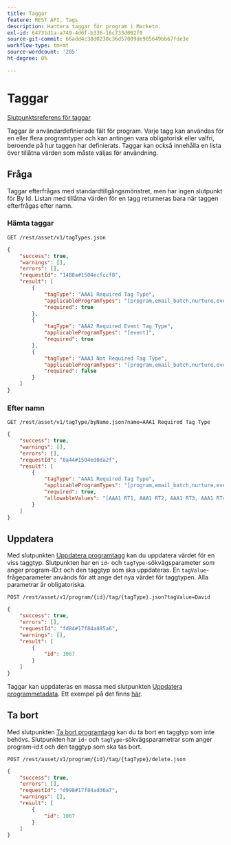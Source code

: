 ```yaml
---
title: Taggar
feature: REST API, Tags
description: Hantera taggar för program i Marketo.
exl-id: 64731d1a-a749-4d6f-b336-16c733d002f0
source-git-commit: 66add4c38d0230c36d57009de985649bb67fde3e
workflow-type: tm+mt
source-wordcount: '205'
ht-degree: 0%

---
```


# Taggar

[Slutpunktsreferens för taggar](https://developer.adobe.com/marketo-apis/api/asset/#tag/Tags)

Taggar är användardefinierade fält för program. Varje tagg kan användas för en eller flera programtyper och kan antingen vara obligatorisk eller valfri, beroende på hur taggen har definierats. Taggar kan också innehålla en lista över tillåtna värden som måste väljas för användning.

## Fråga

Taggar efterfrågas med standardtillgångsmönstret, men har ingen slutpunkt för By Id. Listan med tillåtna värden för en tagg returneras bara när taggen efterfrågas efter namn.

### Hämta taggar

```
GET /rest/asset/v1/tagTypes.json
```

```json
{
    "success": true,
    "warnings": [],
    "errors": [],
    "requestId": "1488a#1504ecfccf8",
    "result": [
        {
            "tagType": "AAA1 Required Tag Type",
            "applicableProgramTypes": "[program,email_batch,nurture,event,webinar]",
            "required": true
        },
        {
            "tagType": "AAA2 Required Event Tag Type",
            "applicableProgramTypes": "[event]",
            "required": true
        },
        {
            "tagType": "AAA3 Not Required Tag Type",
            "applicableProgramTypes": "[program,email_batch,nurture,event,webinar]",
            "required": false
        }
    ]
}
```

### Efter namn

```
GET /rest/asset/v1/tagType/byName.json?name=AAA1 Required Tag Type
```

```json
{
    "success": true,
    "warnings": [],
    "errors": [],
    "requestId": "8a44#1504ed0da2f",
    "result": [
        {
            "tagType": "AAA1 Required Tag Type",
            "applicableProgramTypes": "[program,email_batch,nurture,event,webinar]",
            "required": true,
            "allowableValues": "[AAA1 RT1, AAA1 RT2, AAA1 RT3, AAA1 RT4]"
        }
    ]
}
```

## Uppdatera

Med slutpunkten [Uppdatera programtagg](https://developer.adobe.com/marketo-apis/api/asset/#tag/Programs/operation/updateProgramUsingPOST) kan du uppdatera värdet för en viss taggtyp. Slutpunkten har en `id`- och `tagType`-sökvägsparameter som anger program-ID:t och den taggtyp som ska uppdateras. En `tagValue`-frågeparameter används för att ange det nya värdet för taggtypen. Alla parametrar är obligatoriska.

```
POST /rest/asset/v1/program/{id}/tag/{tagType}.json?tagValue=David
```

```json
{
    "success": true,
    "errors": [],
    "requestId": "fd84#17f84a885a6",
    "warnings": [],
    "result": [
        {
            "id": 1067
        }
    ]
}
```

Taggar kan uppdateras en massa med slutpunkten [Uppdatera programmetadata](https://developer.adobe.com/marketo-apis/api/asset/#tag/Programs/operation/updateProgramUsingPOST). Ett exempel på det finns [här](programs.md#update).

## Ta bort

Med slutpunkten [Ta bort programtagg](https://developer.adobe.com/marketo-apis/api/asset/#tag/Programs/operation/deleteProgramUsingPOST) kan du ta bort en taggtyp som inte behövs. Slutpunkten har `id`- och `tagType`-sökvägsparametrar som anger program-id:t och den taggtyp som ska tas bort.

```
POST /rest/asset/v1/program/{id}/tag/{tagType}/delete.json
```

```json
{
    "success": true,
    "errors": [],
    "requestId": "d998#17f84ad36a7",
    "warnings": [],
    "result": [
        {
            "id": 1067
        }
    ]
}
```
